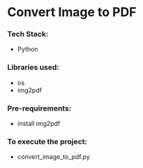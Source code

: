 # Convert Image to PDF

### Tech Stack:
+ Python

### Libraries used:
+ os
+ img2pdf

###  Pre-requirements:
+ install img2pdf

### To execute the project:
+ convert_image_to_pdf.py
